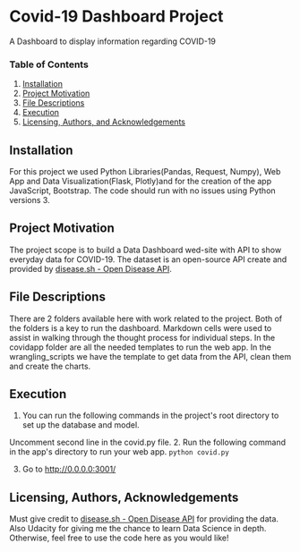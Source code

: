 # Covid-19 Dashboard Project
A Dashboard to display information regarding COVID-19

### Table of Contents

 1. [Installation](#installation)
 2. [Project Motivation](#motivation)
 3. [File Descriptions](#files)
 4. [Execution](#execution)
 5. [Licensing, Authors, and Acknowledgements](#licensing)
 

## Installation <a name="installation"></a>

For this project we used Python Libraries(Pandas, Request, Numpy), Web App and Data Visualization(Flask, Plotly)and for the creation of the app JavaScript, Bootstrap.  The code should run with no issues using   Python versions 3.

## Project Motivation<a name="motivation"></a>

The project scope is to build a Data Dashboard wed-site with API to show everyday data for COVID-19. The dataset is an open-source API create and provided by [disease.sh - Open Disease API](https://github.com/disease-sh).

## File Descriptions <a name="files"></a>

There are 2 folders available here with work related to the project.  Both of the folders is a key to run the dashboard.  Markdown cells were used to assist in walking through the thought process for individual steps.
In the covidapp folder are all the needed templates to run the web app. 
In the wrangling_scripts we have the template to get data from the API, clean them and create the charts.

## Execution<a name="execution"></a>

1. You can run the following commands in the project's root directory to set up the database and model.

Uncomment second line in the covid.py file.
2. Run the following command in the app's directory to run your web app.
    `python covid.py`

3. Go to http://0.0.0.0:3001/

## Licensing, Authors, Acknowledgements<a name="licensing"></a>

Must give credit to [disease.sh - Open Disease API]( https://github.com/disease-sh) for providing the data. Also Udacity for giving me the chance to learn Data Science in depth. Otherwise, feel free to use the code here as you would like! 
